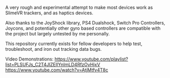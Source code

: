 A very rough and experimental attempt to make most devices work as SlimeVR trackers, and as haptics devices.

Also thanks to the JoyShock library, PS4 Dualshock, Switch Pro Controllers, Joycons, and potentially other gyro based controllers are compatible with the project but largely untested by me personally.

This repository currently exists for fellow developers to help test, troubleshoot, and iron out tracking data bugs.

Video Demonstrations:
https://www.youtube.com/playlist?list=PLSUFJs_C2T4JIZElIYnImLD4RfzOyHjxV
https://www.youtube.com/watch?v=AtjMtfv4T8c
